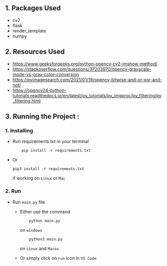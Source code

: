 ## 1. Packages Used
- cv2
- flask
- render_template
- numpy 

## 2. Resources Used

- https://www.geeksforgeeks.org/python-opencv-cv2-imshow-method/
- https://stackoverflow.com/questions/37203970/opencv-grayscale-mode-vs-gray-color-conversion
- https://pyimagesearch.com/2021/01/19/opencv-bitwise-and-or-xor-and-not/
- https://opencv24-python-tutorials.readthedocs.io/en/latest/py_tutorials/py_imgproc/py_filtering/py_filtering.html

## 3. Running the Project : 

### 1. Installing 

- Run requirements.txt in your terminal
    ```
        pip install -r requirements.txt
    ```

- Or 

    ```
    pip3 install -r requirements.txt
    ```

    if working on `Linux` or `Mac`

### 2. Run 

- Run `main.py` file
    - Either use the command 
        ```
            python main.py
        ```
        on `windows`

        ```
            python3 main.py
        ```
        on `Linux` and `Macos`
    
    - Or simply click on `run` icon in `VS Code`
